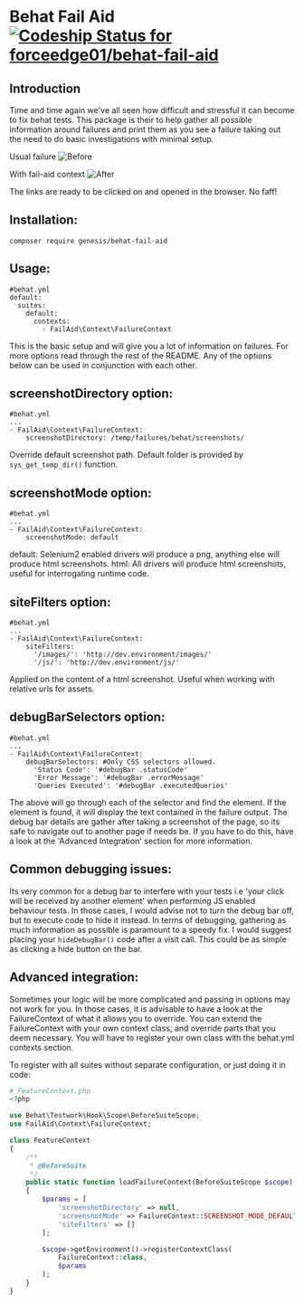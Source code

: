 Behat Fail Aid [ ![Codeship Status for forceedge01/behat-fail-aid](https://app.codeship.com/projects/0a2814f0-984a-0136-1935-7202d5d80573/status?branch=master)](https://app.codeship.com/projects/305220)
==============

Introduction
-------------

Time and time again we've all seen how difficult and stressful it can become to fix behat tests. This package is their to help gather
all possible information around failures and print them as you see a failure taking out the need to do basic investigations with minimal setup.

Usual failure
![Before](https://raw.githubusercontent.com/forceedge01/behat-fail-aid/master/extras/generic-from.png)

With fail-aid context
![After](https://raw.githubusercontent.com/forceedge01/behat-fail-aid/master/extras/generic-to.png)

The links are ready to be clicked on and opened in the browser. No faff!

Installation:
-------------
```shell
composer require genesis/behat-fail-aid
```

Usage:
------

```gherkin
#behat.yml
default:
  suites:
    default:
      contexts:
        - FailAid\Context\FailureContext
```

This is the basic setup and will give you a lot of information on failures. For more options read through the rest of the README. Any of the options below can be used in conjunction with each other.

screenshotDirectory option:
----------------------------

```gherkin
#behat.yml
...
- FailAid\Context\FailureContext:
    screenshotDirectory: /temp/failures/behat/screenshots/
```

Override default screenshot path. Default folder is provided by `sys_get_temp_dir()` function.

screenshotMode option:
------------------------

```gherkin
#behat.yml
...
- FailAid\Context\FailureContext:
    screenshotMode: default
```

default: Selenium2 enabled drivers will produce a png, anything else will produce html screenshots.
html: All drivers will produce html screenshots, useful for interrogating runtime code.

siteFilters option:
--------------------

```gherkin
#behat.yml
...
- FailAid\Context\FailureContext:
    siteFilters:
      '/images/': 'http://dev.environment/images/'
      '/js/': 'http://dev.environment/js/'
```

Applied on the content of a html screenshot. Useful when working with relative urls for assets.

debugBarSelectors option:
-------------------------

```gherkin
#behat.yml
...
- FailAid\Context\FailureContext:
    debugBarSelectors: #Only CSS selectors allowed.
      'Status Code': '#debugBar .statusCode'
      'Error Message': '#debugBar .errorMessage'
      'Queries Executed': '#debugBar .executedQueries'
```

The above will go through each of the selector and find the element. If the element is found, it will display the text contained in the failure output. The debug bar details are gather after taking a screenshot of the page, so its safe to navigate out to another page if needs be. If you have to do this, have a look at the 'Advanced Integration' section for more information.

Common debugging issues:
-------------------------

Its very common for a debug bar to interfere with your tests i.e 'your click will be received by another element' when performing JS enabled behaviour tests. In those cases, I would advise not to turn the debug bar off, but to execute code to hide it instead. In terms of debugging, gathering as much information as possible is paramount to a speedy fix. I would suggest placing your `hideDebugBar()` code after a visit call. This could be as simple as clicking a hide button on the bar.

Advanced integration:
----------------------

Sometimes your logic will be more complicated and passing in options may not work for you. In those cases, it is advisable to have a look at the FailureContext of what it allows you to override. You can extend the FailureContext with your own context class, and override parts that you deem necessary. You will have to register your own class with the behat.yml contexts section.

To register with all suites without separate configuration, or just doing it in code:

```php
# FeatureContext.php
<?php

use Behat\Testwork\Hook\Scope\BeforeSuiteScope;
use FailAid\Context\FailureContext;

class FeatureContext
{
    /**
     * @BeforeSuite
     */
    public static function loadFailureContext(BeforeSuiteScope $scope)
    {
        $params = [
            'screenshotDirectory' => null,
            'screenshotMode' => FailureContext::SCREENSHOT_MODE_DEFAULT,
            'siteFilters' => []
        ];

        $scope->getEnvironment()->registerContextClass(
            FailureContext::class,
            $params
        );
    }
}

```
